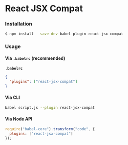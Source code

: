 # React JSX Compat

### Installation

```sh
$ npm install --save-dev babel-plugin-react-jsx-compat
```

### Usage

#### Via `.babelrc` (recommended)

**`.babelrc`**

```json
{
  "plugins": ["react-jsx-compat"]
}
```

#### Via CLI

```sh
babel script.js --plugin react-jsx-compat
```

#### Via Node API

```js
require("babel-core").transform("code", {
  plugins: ["react-jsx-compat"]
});
```
